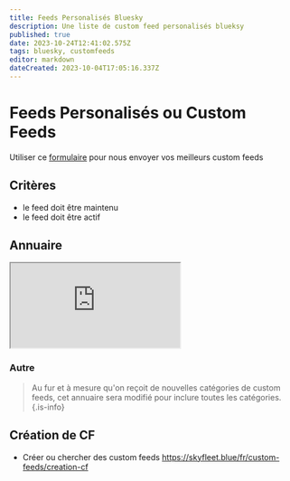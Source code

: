 ```yaml
---
title: Feeds Personalisés Bluesky
description: Une liste de custom feed personalisés blueksy
published: true
date: 2023-10-24T12:41:02.575Z
tags: bluesky, customfeeds
editor: markdown
dateCreated: 2023-10-04T17:05:16.337Z
---
```


# Feeds Personalisés ou Custom Feeds

Utiliser ce [formulaire](https://base.skyfleet.blue/form/0Bmzxqsv19BNgzWuo9Ikh_zhxODTX5E8BnVKStpO2nk) pour nous envoyer vos meilleurs custom feeds

## Critères

- le feed doit être maintenu
- le feed doit être actif

## Annuaire

<div class="container">
  <iframe class="responsive-iframe" src="https://base.skyfleet.blue/public/grid/4W_lCTnwaL0S7wFwZ6zW3Yhf0byVeFD_3A8wh0Csf8g "></iframe>
</div>

### Autre
> Au fur et à mesure qu'on reçoit de nouvelles catégories de custom feeds, cet annuaire sera modifié pour inclure toutes les catégories. 
{.is-info}


## Création de CF

- Créer ou chercher des custom feeds https://skyfleet.blue/fr/custom-feeds/creation-cf